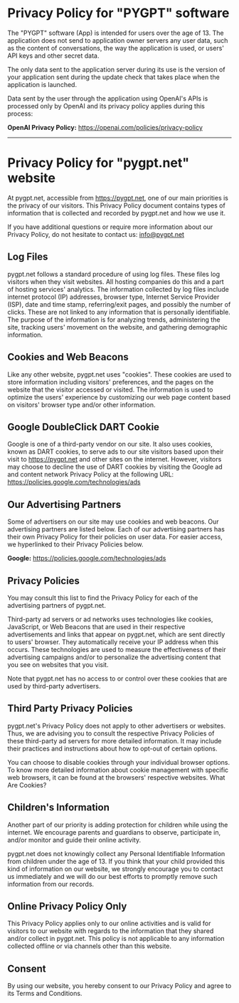 # Privacy Policy for "PYGPT" software

The "PYGPT" software (App) is intended for users over the age of 13. The application does not send to application owner servers any user data, such as the content of conversations, the way the application is used, or users' API keys and other secret data.

The only data sent to the application server during its use is the version of your application sent during the update check that takes place when the application is launched.

Data sent by the user through the application using OpenAI's APIs is processed only by OpenAI and its privacy policy applies during this process:

**OpenAI Privacy Policy:**
https://openai.com/policies/privacy-policy


--------------------

# Privacy Policy for "pygpt.net" website

At pygpt.net, accessible from https://pygpt.net, one of our main priorities is the privacy of our visitors. This Privacy Policy document contains types of information that is collected and recorded by pygpt.net and how we use it.

If you have additional questions or require more information about our Privacy Policy, do not hesitate to contact us: info@pygpt.net


## Log Files
pygpt.net follows a standard procedure of using log files. These files log visitors when they visit websites. All hosting companies do this and a part of hosting services' analytics. The information collected by log files include internet protocol (IP) addresses, browser type, Internet Service Provider (ISP), date and time stamp, referring/exit pages, and possibly the number of clicks. These are not linked to any information that is personally identifiable. The purpose of the information is for analyzing trends, administering the site, tracking users' movement on the website, and gathering demographic information.


## Cookies and Web Beacons
Like any other website, pygpt.net uses "cookies". These cookies are used to store information including visitors' preferences, and the pages on the website that the visitor accessed or visited. The information is used to optimize the users' experience by customizing our web page content based on visitors' browser type and/or other information.


## Google DoubleClick DART Cookie
Google is one of a third-party vendor on our site. It also uses cookies, known as DART cookies, to serve ads to our site visitors based upon their visit to https://pygpt.net and other sites on the internet. However, visitors may choose to decline the use of DART cookies by visiting the Google ad and content network Privacy Policy at the following URL: https://policies.google.com/technologies/ads


## Our Advertising Partners
Some of advertisers on our site may use cookies and web beacons. Our advertising partners are listed below. Each of our advertising partners has their own Privacy Policy for their policies on user data. For easier access, we hyperlinked to their Privacy Policies below.

**Google:**
https://policies.google.com/technologies/ads


## Privacy Policies
You may consult this list to find the Privacy Policy for each of the advertising partners of pygpt.net.

Third-party ad servers or ad networks uses technologies like cookies, JavaScript, or Web Beacons that are used in their respective advertisements and links that appear on pygpt.net, which are sent directly to users' browser. They automatically receive your IP address when this occurs. These technologies are used to measure the effectiveness of their advertising campaigns and/or to personalize the advertising content that you see on websites that you visit.

Note that pygpt.net has no access to or control over these cookies that are used by third-party advertisers.


## Third Party Privacy Policies
pygpt.net's Privacy Policy does not apply to other advertisers or websites. Thus, we are advising you to consult the respective Privacy Policies of these third-party ad servers for more detailed information. It may include their practices and instructions about how to opt-out of certain options.

You can choose to disable cookies through your individual browser options. To know more detailed information about cookie management with specific web browsers, it can be found at the browsers' respective websites. What Are Cookies?


## Children's Information
Another part of our priority is adding protection for children while using the internet. We encourage parents and guardians to observe, participate in, and/or monitor and guide their online activity.

pygpt.net does not knowingly collect any Personal Identifiable Information from children under the age of 13. If you think that your child provided this kind of information on our website, we strongly encourage you to contact us immediately and we will do our best efforts to promptly remove such information from our records.


## Online Privacy Policy Only
This Privacy Policy applies only to our online activities and is valid for visitors to our website with regards to the information that they shared and/or collect in pygpt.net. This policy is not applicable to any information collected offline or via channels other than this website.


## Consent
By using our website, you hereby consent to our Privacy Policy and agree to its Terms and Conditions.